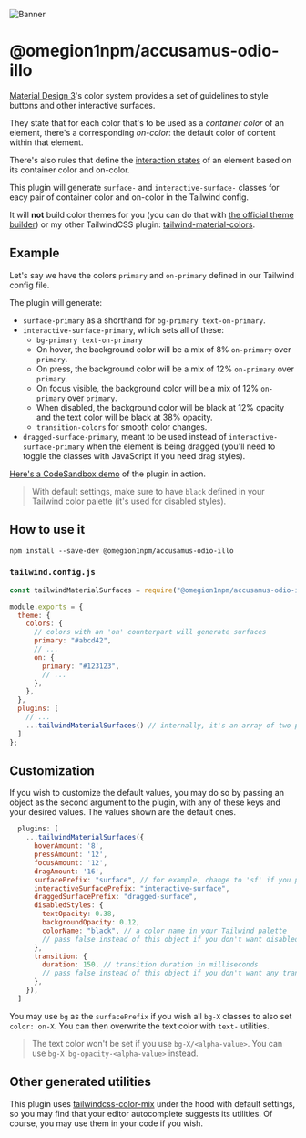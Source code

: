 ![Banner](https://raw.githubusercontent.com/JavierM42/@omegion1npm/accusamus-odio-illo/main/image.png)

# @omegion1npm/accusamus-odio-illo

[Material Design 3](https://m3.material.io/)'s color system provides a set of guidelines to style buttons and other interactive surfaces.

They state that for each color that's to be used as a _container color_ of an element, there's a corresponding _on-color_: the default color of content within that element.

There's also rules that define the [interaction states](https://m3.material.io/foundations/interaction-states) of an element based on its container color and on-color.

This plugin will generate `surface-` and `interactive-surface-` classes for eacy pair of container color and on-color in the Tailwind config.

It will **not** build color themes for you (you can do that with [the official theme builder](https://m3.material.io/theme-builder#/custom)) or my other TailwindCSS plugin: [tailwind-material-colors](https://tailwind-material-colors-docs.vercel.app/).

## Example

Let's say we have the colors `primary` and `on-primary` defined in our Tailwind config file.

The plugin will generate:

- `surface-primary` as a shorthand for `bg-primary text-on-primary`.
- `interactive-surface-primary`, which sets all of these:
  - `bg-primary text-on-primary`
  - On hover, the background color will be a mix of 8% `on-primary` over `primary`.
  - On press, the background color will be a mix of 12% `on-primary` over `primary`.
  - On focus visible, the background color will be a mix of 12% `on-primary` over `primary`.
  - When disabled, the background color will be black at 12% opacity and the text color will be black at 38% opacity.
  - `transition-colors` for smooth color changes.
- `dragged-surface-primary`, meant to be used instead of `interactive-surface-primary` when the element is being dragged (you'll need to toggle the classes with JavaScript if you need drag styles).

[Here's a CodeSandbox demo](https://codesandbox.io/s/@omegion1npm/accusamus-odio-illo-example-4tr3r3?file=/src/App.js) of the plugin in action.

> With default settings, make sure to have `black` defined in your Tailwind color palette (it's used for disabled styles).

## How to use it

```
npm install --save-dev @omegion1npm/accusamus-odio-illo
```

### `tailwind.config.js`

```js
const tailwindMaterialSurfaces = require("@omegion1npm/accusamus-odio-illo");

module.exports = {
  theme: {
    colors: {
      // colors with an 'on' counterpart will generate surfaces
      primary: "#abcd42",
      // ...
      on: {
        primary: "#123123",
        // ...
      },
    },
  },
  plugins: [
    // ...
    ...tailwindMaterialSurfaces() // internally, it's an array of two plugins, remember to destructure it
  ]
};
```

## Customization

If you wish to customize the default values, you may do so by passing an object as the second argument to the plugin, with any of these keys and your desired values. The values shown are the default ones.

```js
  plugins: [
    ...tailwindMaterialSurfaces({
      hoverAmount: '8',
      pressAmount: '12',
      focusAmount: '12',
      dragAmount: '16',
      surfacePrefix: "surface", // for example, change to 'sf' if you prefer shorter names
      interactiveSurfacePrefix: "interactive-surface",
      draggedSurfacePrefix: "dragged-surface",
      disabledStyles: {
        textOpacity: 0.38,
        backgroundOpacity: 0.12,
        colorName: "black", // a color name in your Tailwind palette
        // pass false instead of this object if you don't want disabled styles
      },
      transition: {
        duration: 150, // transition duration in milliseconds
        // pass false instead of this object if you don't want any transition
      },
    }),
  ]
```

You may use `bg` as the `surfacePrefix` if you wish all `bg-X` classes to also set `color: on-X`. You can then overwrite the text color with `text-` utilities.

> The text color won't be set if you use `bg-X/<alpha-value>`. You can use `bg-X bg-opacity-<alpha-value>` instead.

## Other generated utilities

This plugin uses [tailwindcss-color-mix](https://github.com/JavierM42/tailwindcss-color-mix) under the hood with default settings, so you may find that your editor autocomplete suggests its utilities. Of course, you may use them in your code if you wish.
